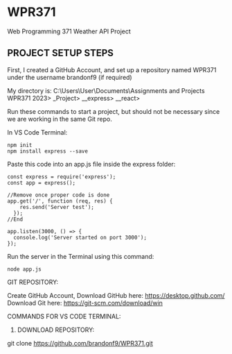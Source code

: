 # WPR371
Web Programming 371 Weather API Project

## PROJECT SETUP STEPS ##

First, I created a GitHub Account, and set up a repository named WPR371 under the username brandonf9 (if required)

My directory is: 
C:\Users\User\Documents\Assignments and Projects\
WPR371 2023>
_Project>
__express>
__react>  

Run these commands to start a project, but should not be necessary since we are working in the same Git repo.

In VS Code Terminal:

    npm init
    npm install express --save

Paste this code into an app.js file inside the express folder:

    const express = require('express');
    const app = express();

    //Remove once proper code is done
    app.get('/', function (req, res) {
        res.send('Server test');
      });
    //End

    app.listen(3000, () => {
      console.log('Server started on port 3000');
    });
 
 
Run the server in the Terminal using this command:

    node app.js
    
    
GIT REPOSITORY:

Create GitHub Account,
Download GitHub here: https://desktop.github.com/
Download Git here: https://git-scm.com/download/win

COMMANDS FOR VS CODE TERMINAL: 

1. DOWNLOAD REPOSITORY:

git clone https://github.com/brandonf9/WPR371.git



